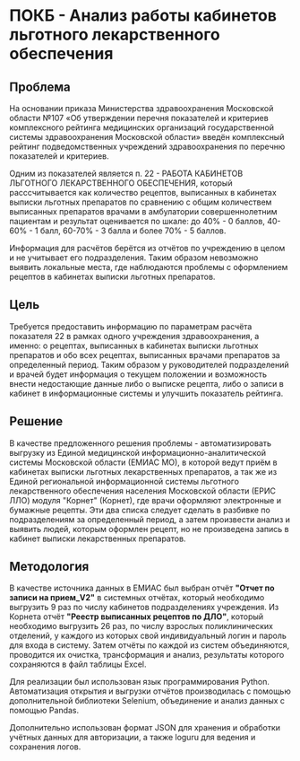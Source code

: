# ПОКБ - Анализ работы кабинетов льготного лекарственного обеспечения

## Проблема

На основании приказа Министерства здравоохранения Московской области №107 «Об утверждении перечня показателей и критериев комплексного рейтинга медицинских организаций государственной системы здравоохранения Московской области» введён комплексный рейтинг подведомственных учреждений здравоохранения по перечню показателей и критериев.

Одним из показателей является п. 22 - РАБОТА КАБИНЕТОВ ЛЬГОТНОГО ЛЕКАРСТВЕННОГО ОБЕСПЕЧЕНИЯ, который расссчитывается как количество рецептов, выписанных в кабинетах выписки льготных препаратов по сравнению с общим количествем выписанных препаратов врачами в амбулатории совершеннолетним пациентам и результат оценивается по шкале: до 40% - 0 баллов, 40-60% - 1 балл, 60-70% - 3 балла и более  70% - 5 баллов.

Информация для расчётов берётся из отчётов по учреждению в целом и не учитывает его подразделения. Таким образом невозможно выявить локальные места, где наблюдаются проблемы с оформлением рецептов в кабинетах выписки льготных препаратов.

## Цель

Требуется предоставить информацию по параметрам расчёта показателя 22 в рамках одного учреждения здравоохранения, а именно: о рецептах, выписанных в кабинетах выписки льготных препаратов и обо всех рецептах, выписанных врачами препаратов за определенный период. Таким образом у руководителей подразделений и врачей будет информация о текущем положении и возможность внести недостающие данные либо о выписке рецепта, либо о записи в кабинет в информационные системы и улучшить показатель рейтинга.

## Решение

В качестве предложенного решения проблемы - автоматизировать выгрузку из Единой медицинской информационно-аналитической системы Московской области (ЕМИАС МО), в которой ведут приём в кабинетах выписки льготных лекарственных препаратов, а так же из Единой региональной информационной системы льготного лекарственного обеспечения населения Московской области (ЕРИС ЛЛО) модуля "Корнет" (Корнет), где врачи оформляют электронные и бумажные рецепты. Эти два списка следует сделать в разбивке по подразделениям за определенный период, а затем произвести анализ и выявить людей, которым оформлен рецепт, но не произведена запись в кабинет выписки лекарственных препаратов.

## Методология

В качестве источника данных в ЕМИАС был выбран отчёт **"Отчет по записи на прием_V2"** в системных отчётах, который необходимо выгрузить 9 раз по числу кабинетов подразделениях учреждения. Из Корнета отчёт **"Реестр выписанных рецептов по ДЛО"**, который необходимо выгрузить 26 раз, по числу взрослых поликлинических отделений, у каждого из которых свой индивидуальный логин и пароль для входа в систему. Затем отчёты по каждой из систем объединяются, проводится их очистка, трансформация и анализ, результаты которого сохраняются в файл таблицы Excel.

Для реализации был использован язык программирования Python. Автоматизация открытия и выгрузки отчётов производилась с помощью дополнительной библиотеки Selenium, объединение и анализ данных с помощью Pandas.

Дополнительно использован формат JSON для хранения и обработки учётных данных для авторизации, а также loguru для ведения и сохранения логов.